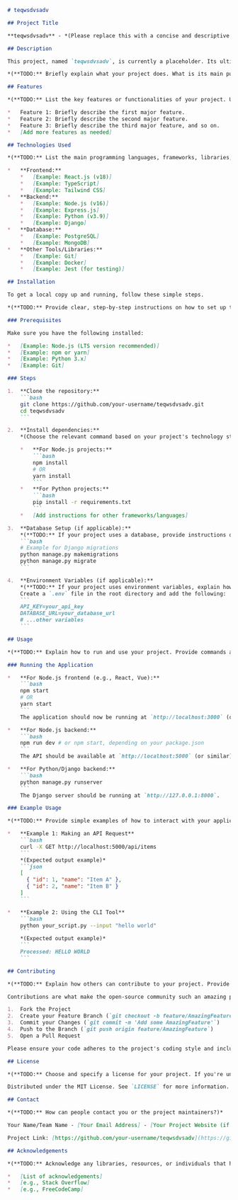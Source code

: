 ```markdown
# teqwsdvsadv

## Project Title

**teqwsdvsadv** - *(Please replace this with a concise and descriptive title for your project)*

## Description

This project, named `teqwsdvsadv`, is currently a placeholder. Its ultimate goal and specific functionalities are yet to be defined. This README serves as a template to be populated with detailed information about the project's purpose, what it aims to achieve, and the problem it solves.

*(**TODO:** Briefly explain what your project does. What is its main purpose? What problem does it solve? Who is it for?)*

## Features

*(**TODO:** List the key features or functionalities of your project. Use bullet points for readability.)*

*   Feature 1: Briefly describe the first major feature.
*   Feature 2: Briefly describe the second major feature.
*   Feature 3: Briefly describe the third major feature, and so on.
*   [Add more features as needed]

## Technologies Used

*(**TODO:** List the main programming languages, frameworks, libraries, tools, and databases used in this project. Include version numbers if relevant.)*

*   **Frontend:**
    *   [Example: React.js (v18)]
    *   [Example: TypeScript]
    *   [Example: Tailwind CSS]
*   **Backend:**
    *   [Example: Node.js (v16)]
    *   [Example: Express.js]
    *   [Example: Python (v3.9)]
    *   [Example: Django]
*   **Database:**
    *   [Example: PostgreSQL]
    *   [Example: MongoDB]
*   **Other Tools/Libraries:**
    *   [Example: Git]
    *   [Example: Docker]
    *   [Example: Jest (for testing)]

## Installation

To get a local copy up and running, follow these simple steps.

*(**TODO:** Provide clear, step-by-step instructions on how to set up the development environment for your project. Include prerequisites.)*

### Prerequisites

Make sure you have the following installed:

*   [Example: Node.js (LTS version recommended)]
*   [Example: npm or yarn]
*   [Example: Python 3.x]
*   [Example: Git]

### Steps

1.  **Clone the repository:**
    ```bash
    git clone https://github.com/your-username/teqwsdvsadv.git
    cd teqwsdvsadv
    ```

2.  **Install dependencies:**
    *(Choose the relevant command based on your project's technology stack)*

    *   **For Node.js projects:**
        ```bash
        npm install
        # OR
        yarn install
        ```
    *   **For Python projects:**
        ```bash
        pip install -r requirements.txt
        ```
    *   [Add instructions for other frameworks/languages]

3.  **Database Setup (if applicable):**
    *(**TODO:** If your project uses a database, provide instructions on how to set it up, run migrations, etc.)*
    ```bash
    # Example for Django migrations
    python manage.py makemigrations
    python manage.py migrate
    ```

4.  **Environment Variables (if applicable):**
    *(**TODO:** If your project uses environment variables, explain how to set them up. E.g., create a `.env` file.)*
    Create a `.env` file in the root directory and add the following:
    ```
    API_KEY=your_api_key
    DATABASE_URL=your_database_url
    # ...other variables
    ```

## Usage

*(**TODO:** Explain how to run and use your project. Provide commands and examples of common workflows. If it's a web application, describe how to access it.)*

### Running the Application

*   **For Node.js frontend (e.g., React, Vue):**
    ```bash
    npm start
    # OR
    yarn start
    ```
    The application should now be running at `http://localhost:3000` (or similar).

*   **For Node.js backend:**
    ```bash
    npm run dev # or npm start, depending on your package.json
    ```
    The API should be available at `http://localhost:5000` (or similar).

*   **For Python/Django backend:**
    ```bash
    python manage.py runserver
    ```
    The Django server should be running at `http://127.0.0.1:8000`.

### Example Usage

*(**TODO:** Provide simple examples of how to interact with your application or demonstrate its core functionality.)*

*   **Example 1: Making an API Request**
    ```bash
    curl -X GET http://localhost:5000/api/items
    ```
    *(Expected output example)*
    ```json
    [
      { "id": 1, "name": "Item A" },
      { "id": 2, "name": "Item B" }
    ]
    ```

*   **Example 2: Using the CLI Tool**
    ```bash
    python your_script.py --input "hello world"
    ```
    *(Expected output example)*
    ```
    Processed: HELLO WORLD
    ```

## Contributing

*(**TODO:** Explain how others can contribute to your project. Provide guidelines for bug reports, feature requests, and code contributions.)*

Contributions are what make the open-source community such an amazing place to learn, inspire, and create. Any contributions you make are **greatly appreciated**.

1.  Fork the Project
2.  Create your Feature Branch (`git checkout -b feature/AmazingFeature`)
3.  Commit your Changes (`git commit -m 'Add some AmazingFeature'`)
4.  Push to the Branch (`git push origin feature/AmazingFeature`)
5.  Open a Pull Request

Please ensure your code adheres to the project's coding style and includes appropriate tests.

## License

*(**TODO:** Choose and specify a license for your project. If you're unsure, MIT is a common and permissive choice.)*

Distributed under the MIT License. See `LICENSE` for more information.

## Contact

*(**TODO:** How can people contact you or the project maintainers?)*

Your Name/Team Name - [Your Email Address] - [Your Project Website (if any)]

Project Link: [https://github.com/your-username/teqwsdvsadv](https://github.com/your-username/teqwsdvsadv)

## Acknowledgements

*(**TODO:** Acknowledge any libraries, resources, or individuals that helped you with the project.)*

*   [List of acknowledgements]
*   [e.g., Stack Overflow]
*   [e.g., FreeCodeCamp]
```
